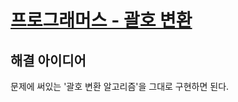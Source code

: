 # [프로그래머스 - 괄호 변환](https://programmers.co.kr/learn/courses/30/lessons/60058?language=python3)

## 해결 아이디어

문제에 써있는 '괄호 변환 알고리즘'을 그대로 구현하면 된다.
